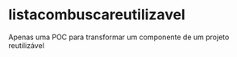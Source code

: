 # listacombuscareutilizavel
Apenas uma POC para transformar um componente de um projeto reutilizável 
